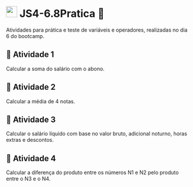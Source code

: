 # <img src="https://i.imgur.com/r9lrbPG.png" title="source: imgur.com" width="30px"/> JS4-6.8Pratica 📖
Atividades para prática e teste de variáveis e operadores, realizadas no dia 6 do bootcamp. 

## 📝 Atividade 1
Calcular a soma do salário com o abono.

## 📝 Atividade 2
Calcular a média de 4 notas.

## 📝 Atividade 3
Calcular o salário líquido com base no valor bruto, adicional noturno, horas extras e descontos.

## 📝 Atividade 4
Calcular a diferença do produto entre os números N1 e N2 pelo produto entre o N3 e o N4.